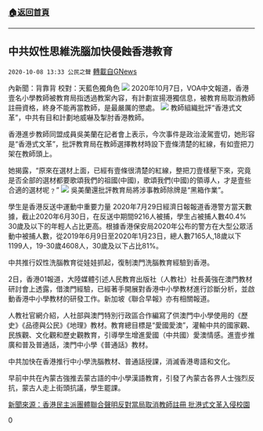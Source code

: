 ###  [:house:返回首頁](https://github.com/ourhimalayas/txt)
---

## 中共奴性思維洗腦加快侵蝕香港教育
`2020-10-08 13:33 公民之聲` [轉載自GNews](https://gnews.org/zh-hant/411665/)

內新聞：背靠背 校對：天藍色獨角色
![]()![](https://s3.amazonaws.com/gnews-media-offload/wp-content/uploads/2020/10/08131708/screenshot_2020-10-08-18-44-46-050_discord-1.jpg)
2020年10月7日，VOA中文報道，香港壹名小學教師被教育局指透過教案內容，有計劃宣揚港獨信息，被教育局取消教師註冊資格，終身不能再當教師，是最嚴厲的懲處。
![]()![](https://s3.amazonaws.com/gnews-media-offload/wp-content/uploads/2020/10/08131420/screenshot_2020-10-08-18-47-56-868_discord.jpg)
教師組織批評“香港式文革”，中共有目和計劃地威嚇及掣肘香港教師。

香港進步教師同盟成員吳美蘭在記者會上表示，今次事件是政治淩駕壹切，她形容是“香港式文革”，批評教育局在教師選擇教材時設下壹條清楚的紅線，有如壹把刀架在教師頭上。

她揭露，“原來在選材上面，已經有壹條很清楚的紅線，整把刀壹樣壓下來，究竟是否全部的選材都要歌頌我們的祖國(中國)，歌頌我們(中國)的領導人，才是壹些合適的選材呢﹖”
![]()![](https://s3.amazonaws.com/gnews-media-offload/wp-content/uploads/2020/10/08131753/screenshot_2020-10-08-18-44-19-457_discord-1.jpg)
吳美蘭還批評教育局將涉事教師除牌是“黑箱作業”。

學生是香港反送中運動中重要力量
2020年7月29日經濟日報報道香港警方當天數據，截止2020年6月30日，在反送中期間9216人被捕，學生占被捕人數40.4%
30歲及以下的年輕人占比更高。根據香港保安局2020年公布的警方在大型公眾活動中被捕人數，從2019年6月9日至2020年1月23日，總人數7165人,18歲以下1199人，19-30歲4608人，30歲及以下占比81%。

中共推行奴性洗腦教育從娃娃抓起，復制澳門洗腦教育經驗到香港。

2日，香港01報道，大陸媒體引述人民教育出版社（人教社）社長黃強在澳門教材研討會上透露，借澳門經驗，已經著手開展對香港中小學教材進行診斷分析，並啟動香港中小學教材的研發工作。新加坡《聯合早報》亦有相關報道。

人教社官網介紹，人社部與澳門特別行政區合作編寫了供澳門中小學使用的《歷史》《品德與公民》《地理》教材。教育總目標是“愛國愛澳”，灌輸中共的國家觀、民族觀、文化觀和歷史觀教育，引導學生增進愛國（中共國）愛澳情感。進壹步推廣和普及普通話，澳門中小學《普通話》教材。

中共加快在香港推行中小學洗腦教材、普通話授課，消滅香港粵語和文化。

早前中共在內蒙古強推去蒙古語的中小學漢語教育，引發了內蒙古各界人士強烈反抗，蒙古人走上街頭抗議，學生罷課。

[新聞來源：香港民主派團體聯合聲明反對當局取消教師註冊 批港式文革入侵校園](https://www.voachinese.com/a/hk-pro-democracy-groups-urge-public-to-write-against-disqualify-a-teacher-20201007/5612465.html)

0
